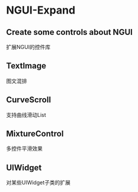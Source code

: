 # NGUI-Expand
## Create some controls about NGUI
扩展NGUI的控件库

## TextImage 
图文混排

## CurveScroll 
支持曲线滑动List

## MixtureControl 
多控件平滑效果

## UIWidget 
对某些UIWidget子类的扩展
